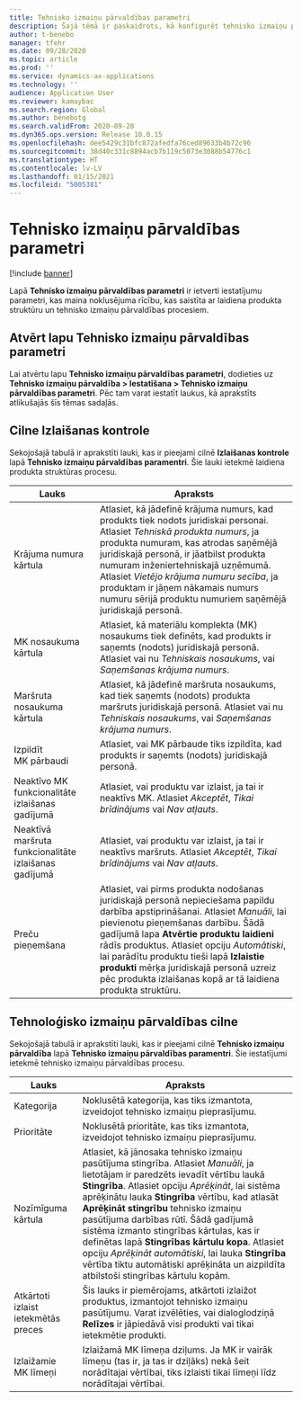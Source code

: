 ```yaml
---
title: Tehnisko izmaiņu pārvaldības parametri
description: Šajā tēmā ir paskaidrots, kā konfigurēt tehnisko izmaiņu pārvaldības funkcijas pakalpojumam Microsoft Dynamics 365 Supply Chain Management.
author: t-benebo
manager: tfehr
ms.date: 09/28/2020
ms.topic: article
ms.prod: ''
ms.service: dynamics-ax-applications
ms.technology: ''
audience: Application User
ms.reviewer: kamaybac
ms.search.region: Global
ms.author: benebotg
ms.search.validFrom: 2020-09-28
ms.dyn365.ops.version: Release 10.0.15
ms.openlocfilehash: dee5429c31bfc872afedfa76ced89633b4b72c96
ms.sourcegitcommit: 38d40c331c8894acb7b119c5073e3088b54776c1
ms.translationtype: HT
ms.contentlocale: lv-LV
ms.lasthandoff: 01/15/2021
ms.locfileid: "5005381"
---
```

# <a name="engineering-change-management-parameters"></a>Tehnisko izmaiņu pārvaldības parametri

[!include [banner](../includes/banner.md)]

Lapā **Tehnisko izmaiņu pārvaldības parametri** ir ietverti iestatījumu parametri, kas maina noklusējuma rīcību, kas saistīta ar laidiena produkta struktūru un tehnisko izmaiņu pārvaldības procesiem.

## <a name="open-the-engineering-change-management-parameters-page"></a>Atvērt lapu Tehnisko izmaiņu pārvaldības parametri

Lai atvērtu lapu **Tehnisko izmaiņu pārvaldības parametri**, dodieties uz **Tehnisko izmaiņu pārvaldība \> Iestatīšana \> Tehnisko izmaiņu pārvaldības parametri**. Pēc tam varat iestatīt laukus, kā aprakstīts atlikušajās šīs tēmas sadaļās.

## <a name="release-control-tab"></a>Cilne Izlaišanas kontrole

Sekojošajā tabulā ir aprakstīti lauki, kas ir pieejami cilnē **Izlaišanas kontrole** lapā **Tehnisko izmaiņu pārvaldības paramentri**. Šie lauki ietekmē laidiena produkta struktūras procesu.

| Lauks | Apraksts |
|---|---|
| Krājuma numura kārtula | Atlasiet, kā jādefinē krājuma numurs, kad produkts tiek nodots juridiskai personai. Atlasiet *Tehniskā produkta numurs*, ja produkta numuram, kas atrodas saņēmējā juridiskajā personā, ir jāatbilst produkta numuram inženiertehniskajā uzņēmumā. Atlasiet *Vietējo krājuma numuru secība*, ja produktam ir jāņem nākamais numurs numuru sērijā produktu numuriem saņēmējā juridiskajā personā. |
| MK nosaukuma kārtula | Atlasiet, kā materiālu komplekta (MK) nosaukums tiek definēts, kad produkts ir saņemts (nodots) juridiskajā personā. Atlasiet vai nu *Tehniskais nosaukums*, vai *Saņemšanas krājuma numurs*. |
| Maršruta nosaukuma kārtula | Atlasiet, kā jādefinē maršruta nosaukums, kad tiek saņemts (nodots) produkta maršruts juridiskajā personā. Atlasiet vai nu *Tehniskais nosaukums*, vai *Saņemšanas krājuma numurs*. |
| Izpildīt MK pārbaudi | Atlasiet, vai MK pārbaude tiks izpildīta, kad produkts ir saņemts (nodots) juridiskajā personā. |
| Neaktīvo MK funkcionalitāte izlaišanas gadījumā | Atlasiet, vai produktu var izlaist, ja tai ir neaktīvs MK. Atlasiet *Akceptēt*, *Tikai brīdinājums* vai *Nav atļauts*. |
| Neaktīvā maršruta funkcionalitāte izlaišanas gadījumā | Atlasiet, vai produktu var izlaist, ja tai ir neaktīvs maršruts. Atlasiet *Akceptēt*, *Tikai brīdinājums* vai *Nav atļauts*.|
| Preču pieņemšana | Atlasiet, vai pirms produkta nodošanas juridiskajā personā nepieciešama papildu darbība apstiprināšanai. Atlasiet *Manuāli*, lai pievienotu pieņemšanas darbību. Šādā gadījumā lapa **Atvērtie produktu laidieni** rādīs produktus. Atlasiet opciju *Automātiski*, lai parādītu produktu tieši lapā **Izlaistie produkti** mērķa juridiskajā personā uzreiz pēc produkta izlaišanas kopā ar tā laidiena produkta struktūru. |

## <a name="engineering-change-management-tab"></a>Tehnoloģisko izmaiņu pārvaldības cilne

Sekojošajā tabulā ir aprakstīti lauki, kas ir pieejami cilnē **Tehnisko izmaiņu pārvaldība** lapā **Tehnisko izmaiņu pārvaldības paramentri**. Šie iestatījumi ietekmē tehnisko izmaiņu pārvaldības procesu.

| Lauks | Apraksts |
|---|---|
| Kategorija | Noklusētā kategorija, kas tiks izmantota, izveidojot tehnisko izmaiņu pieprasījumu. |
| Prioritāte | Noklusētā prioritāte, kas tiks izmantota, izveidojot tehnisko izmaiņu pieprasījumu. |
| Nozīmīguma kārtula | Atlasiet, kā jānosaka tehnisko izmaiņu pasūtījuma stingrība. Atlasiet *Manuāli*, ja lietotājam ir paredzēts ievadīt vērtību laukā **Stingrība**. Atlasiet opciju *Aprēķināt*, lai sistēma aprēķinātu lauka **Stingrība** vērtību, kad atlasāt **Aprēķināt stingrību** tehnisko izmaiņu pasūtījuma darbības rūtī. Šādā gadījumā sistēma izmanto stingrības kārtulas, kas ir definētas lapā **Stingrības kārtulu kopa**. Atlasiet opciju *Aprēķināt automātiski*, lai lauka **Stingrība** vērtība tiktu automātiski aprēķināta un aizpildīta atbilstoši stingrības kārtulu kopām. |
| Atkārtoti izlaist ietekmētās preces | Šis lauks ir piemērojams, atkārtoti izlaižot produktus, izmantojot tehnisko izmaiņu pasūtījumu. Varat izvēlēties, vai dialoglodziņā **Relīzes** ir jāpiedāvā visi produkti vai tikai ietekmētie produkti. |
| Izlaižamie MK līmeņi | Izlaižamā MK līmeņa dziļums. Ja MK ir vairāk līmeņu (tas ir, ja tas ir dziļāks) nekā šeit norādītajai vērtībai, tiks izlaisti tikai līmeņi līdz norādītajai vērtībai. |
